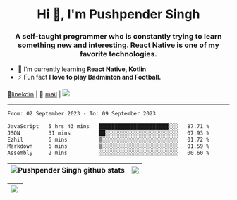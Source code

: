 <h1 align="center">Hi 👋, I'm Pushpender Singh</h1>
<h3 align="center">A self-taught programmer who is constantly trying to learn something new and interesting. React Native is one of my favorite technologies.</h3>

- 🌱 I’m currently learning **React Native, Kotlin**
- ⚡ Fun fact **I love to play Badminton and Football.**

👔[linekdin](https://www.linkedin.com/in/pushpender-singh-240061202/) | 📧 [mail](mailto:pushpendersingh694@gmail.com) | ![](https://komarev.com/ghpvc/?username=pushpender-singh-ap&color=blue)


---

<!--START_SECTION:waka-->

```txt
From: 02 September 2023 - To: 09 September 2023

JavaScript   5 hrs 43 mins   ██████████████████████░░░   87.71 %
JSON         31 mins         ██░░░░░░░░░░░░░░░░░░░░░░░   07.93 %
Ezhil        6 mins          ▒░░░░░░░░░░░░░░░░░░░░░░░░   01.72 %
Markdown     6 mins          ▒░░░░░░░░░░░░░░░░░░░░░░░░   01.59 %
Assembly     2 mins          ░░░░░░░░░░░░░░░░░░░░░░░░░   00.60 %
```

<!--END_SECTION:waka-->

| <a><img align="center" src="https://github-readme-stats-iota-ecru-15.vercel.app/api?username=pushpender-singh-ap&show_icons=true&include_all_commits=true&theme=buefy&hide_border=true" alt="Pushpender Singh github stats" /></a> | <a><img align="center" src="https://github-readme-stats-iota-ecru-15.vercel.app/api/top-langs/?username=pushpender-singh-ap&layout=compact&theme=buefy&hide_border=true" /></a> |
| ------------- | ------------- |

| <a> <img align="left" src="https://github-readme-streak-stats.herokuapp.com/?user=pushpender-singh-ap" /></br> </a> |
| ------------- |

